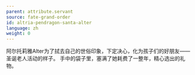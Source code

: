 ```yaml
---
parent: attribute.servant
source: fate-grand-order
id: altria-pendragon-santa-alter
language: zh
weight: 0
---
```


阿尔托莉雅Alter为了拭去自己的世俗印象，下定决心，化为孩子们的好朋友——圣诞老人活动的样子。
手中的袋子里，塞满了她耗费了一整年，精心选出的礼物。
